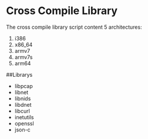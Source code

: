 Cross Compile Library
=====================
The cross compile library script content 5 architectures:

1. i386
2. x86_64
3. armv7
4. armv7s
5. arm64

##Librarys
* libpcap
* libnet
* libnids
* libdnet
* libcurl
* inetutils
* openssl
* json-c